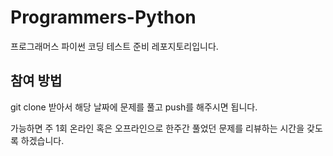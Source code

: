 # Programmers-Python
프로그래머스 파이썬 코딩 테스트 준비 레포지토리입니다.

## 참여 방법

git clone 받아서 해당 날짜에 문제를 풀고 push를 해주시면 됩니다.

가능하면 주 1회 온라인 혹은 오프라인으로 한주간 풀었던 문제를 리뷰하는 시간을 갖도록 하겠습니다.

